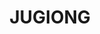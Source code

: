 ---
lastmod: '2025-04-06T06:05:20+00:00'
latitude: -34.78436
layout: suburb
longitude: 148.326675
postcode: '2726'
state: NSW
title: JUGIONG
url: /nsw/jugiong/
---
